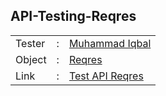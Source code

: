 ## API-Testing-Reqres

<table>
<tr>
<td>Tester</td>
<td> : </td>
<td> <a href="https://github.com/Miqbal20">Muhammad Iqbal</a></td>
</tr>
<tr>
<td>Object</td>
<td> : </td>
<td> <a href="https://reqres.in/">Reqres</a></td>
</tr>
<tr>
<td>Link</td>
<td> : </td>
<td> <a href="https://documenter.getpostman.com/view/20656678/2s946h9sM7">Test API Reqres</a></td>
</tr>
<table>
